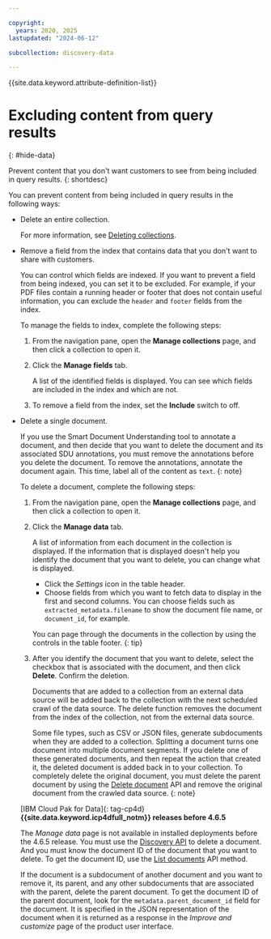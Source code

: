 ```yaml
---

copyright:
  years: 2020, 2025
lastupdated: "2024-06-12"

subcollection: discovery-data

---
```


{{site.data.keyword.attribute-definition-list}}

# Excluding content from query results
{: #hide-data}

Prevent content that you don't want customers to see from being included in query results.
{: shortdesc}

You can prevent content from being included in query results in the following ways:

- Delete an entire collection.

   For more information, see [Deleting collections](/docs/discovery-data?topic=discovery-data-manage-collections#collection-delete).

- Remove a field from the index that contains data that you don't want to share with customers.

   You can control which fields are indexed. If you want to prevent a field from being indexed, you can set it to be excluded. For example, if your PDF files contain a running header or footer that does not contain useful information, you can exclude the `header` and `footer` fields from the index.

   To manage the fields to index, complete the following steps:

   1. From the navigation pane, open the **Manage collections** page, and then click a collection to open it.
   1. Click the **Manage fields** tab.

      A list of the identified fields is displayed. You can see which fields are included in the index and which are not.

   1. To remove a field from the index, set the **Include** switch to off.

- Delete a single document.

   If you use the Smart Document Understanding tool to annotate a document, and then decide that you want to delete the document and its associated SDU annotations, you must remove the annotations before you delete the document. To remove the annotations, annotate the document again. This time, label all of the content as `text`.
   {: note}

   To delete a document, complete the following steps:

   1. From the navigation pane, open the **Manage collections** page, and then click a collection to open it.
   1. Click the **Manage data** tab.

      A list of information from each document in the collection is displayed. If the information that is displayed doesn't help you identify the document that you want to delete, you can change what is displayed.

      -   Click the *Settings* icon in the table header.
      -   Choose fields from which you want to fetch data to display in the first and second columns. You can choose fields such as `extracted_metadata.filename` to show the document file name, or `document_id`, for example.

      You can page through the documents in the collection by using the controls in the table footer.
      {: tip}

   1. After you identify the document that you want to delete, select the checkbox that is associated with the document, and then click **Delete**. Confirm the deletion.

      Documents that are added to a collection from an external data source will be added back to the collection with the next scheduled crawl of the data source. The delete function removes the document from the index of the collection, not from the external data source.

      Some file types, such as CSV or JSON files, generate subdocuments when they are added to a collection. Splitting a document turns one document into multiple document segments. If you delete one of these generated documents, and then repeat the action that created it, the deleted document is added back in to your collection. To completely delete the original document, you must delete the parent document by using the [Delete document](/apidocs/discovery-data#deletedocument) API and remove the original document from the crawled data source.
      {: note}

   [IBM Cloud Pak for Data]{: tag-cp4d} **{{site.data.keyword.icp4dfull_notm}} releases before 4.6.5**

   The *Manage data* page is not available in installed deployments before the 4.6.5 release. You must use the [Discovery API](/apidocs/discovery-data#deletedocument) to delete a document. And you must know the document ID of the document that you want to delete. To get the document ID, use the [List documents](/apidocs/discovery-data#listdocuments) API method.

   If the document is a subdocument of another document and you want to remove it, its parent, and any other subdocuments that are associated with the parent, delete the parent document. To get the document ID of the parent document, look for the `metadata.parent_document_id` field for the document. It is specified in the JSON representation of the document when it is returned as a response in the *Improve and customize* page of the product user interface.
